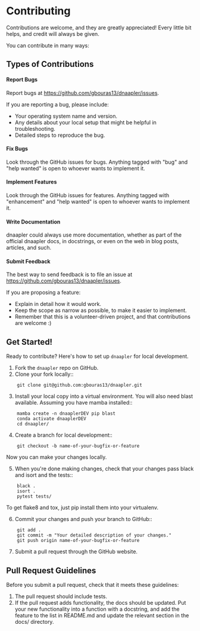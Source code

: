 # Contributing


Contributions are welcome, and they are greatly appreciated! Every little bit
helps, and credit will always be given.

You can contribute in many ways:

## Types of Contributions

#### Report Bugs


Report bugs at https://github.com/gbouras13/dnaapler/issues.

If you are reporting a bug, please include:

* Your operating system name and version.
* Any details about your local setup that might be helpful in troubleshooting.
* Detailed steps to reproduce the bug.

#### Fix Bugs

Look through the GitHub issues for bugs. Anything tagged with "bug" and "help
wanted" is open to whoever wants to implement it.

#### Implement Features

Look through the GitHub issues for features. Anything tagged with "enhancement"
and "help wanted" is open to whoever wants to implement it.

#### Write Documentation

dnaapler could always use more documentation, whether as part of the
official dnaapler docs, in docstrings, or even on the web in blog posts,
articles, and such.

#### Submit Feedback

The best way to send feedback is to file an issue at https://github.com/gbouras13/dnaapler/issues.

If you are proposing a feature:

* Explain in detail how it would work.
* Keep the scope as narrow as possible, to make it easier to implement.
* Remember that this is a volunteer-driven project, and that contributions
  are welcome :)

## Get Started!

Ready to contribute? Here's how to set up `dnaapler` for local development.

1. Fork the `dnaapler` repo on GitHub.
2. Clone your fork locally::

```
    git clone git@github.com:gbouras13/dnaapler.git
```


3. Install your local copy into a virtual environment. You will also need blast available. Assuming you have mamba installed::

```
    mamba create -n dnaaplerDEV pip blast
    conda activate dnaaplerDEV
    cd dnaapler/
```


4. Create a branch for local development::

```
    git checkout -b name-of-your-bugfix-or-feature
```

   Now you can make your changes locally.

5. When you're done making changes, check that your changes pass black and isort and the
   tests::

```
    black . 
    isort . 
    pytest tests/
```

   To get flake8 and tox, just pip install them into your virtualenv.

6. Commit your changes and push your branch to GitHub::

```
    git add .
    git commit -m "Your detailed description of your changes."
    git push origin name-of-your-bugfix-or-feature
```

7. Submit a pull request through the GitHub website.

## Pull Request Guidelines

Before you submit a pull request, check that it meets these guidelines:

1. The pull request should include tests.
2. If the pull request adds functionality, the docs should be updated. Put
   your new functionality into a function with a docstring, and add the
   feature to the list in README.md and update the relevant section in the docs/ directory.


